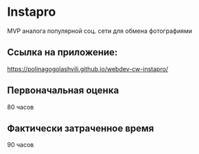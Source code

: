 # Instapro

MVP аналога популярной соц. сети для обмена фотографиями

## Ссылка на приложение:

https://polinagogolashvili.github.io/webdev-cw-instapro/

## Первоначальная оценка

80 часов

## Фактически затраченное время

90 часов
